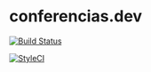 # conferencias.dev

[![Build Status](https://travis-ci.org/conferencias-dev/conferencias-dev.svg?branch=master)](https://travis-ci.org/conferencias-dev/conferencias-dev)


[![StyleCI](https://github.styleci.io/repos/197672301/shield?branch=master)](https://github.styleci.io/repos/197672301)
